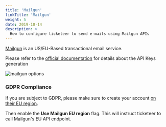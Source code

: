 ```yaml
---
title: 'Mailgun'
linkTitle: 'Mailgun'
weight: 5
date: 2019-10-14
description: >
  How to configure ticketeer to send e-mails using Mailgun APIs
---
```


[Mailgun](https://mailgun.com) is an US/EU-Based transactional email service.

Please refer to the
[official documentation](https://help.mailgun.com/hc/en-us/articles/203380100-Where-can-I-find-my-API-key-and-SMTP-credentials-)
for details about the API Keys generation

![mailgun options](/img/getting-started/email/mailgun-email-options.PNG)

### GDPR Compliance

If you are subject to GDPR, please make sure to create your account
[on their EU region](https://www.mailgun.com/blog/we-have-a-new-region-in-europe-yall/).

Then enable the **Use Mailgun EU region** flag. This will instruct ticketeer to
call Mailgun's EU API endpoint.
